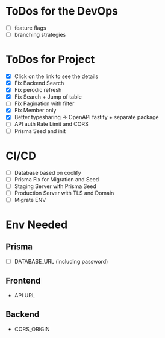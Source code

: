 # ToDos for the DevOps
- [ ] feature flags
- [ ] branching strategies

# ToDos for Project
- [x] Click on the link to see the details
- [x] Fix Backend Search
- [x] Fix perodic refresh
- [x] Fix Search + Jump of table
- [ ] Fix Pagination with filter
- [x] Fix Member only
- [x] Better typesharing -> OpenAPI fastify + separate package
- [ ] API auth Rate Limit and CORS
- [ ] Prisma Seed and init

# CI/CD
- [ ] Database based on coolify
- [ ] Prisma Fix for Migration and Seed
- [ ] Staging Server with Prisma Seed
- [ ] Production Server with TLS and Domain
- [ ] Migrate ENV

# Env Needed
## Prisma
- [ ] DATABASE_URL (including password)

## Frontend
- API URL

## Backend
- CORS_ORIGIN

